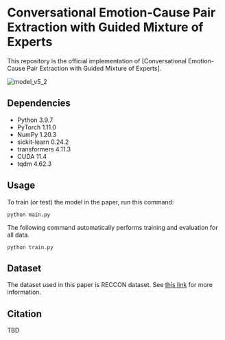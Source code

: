 # Conversational Emotion-Cause Pair Extraction with Guided Mixture of Experts

This repository is the official implementation of [Conversational Emotion-Cause Pair Extraction with Guided Mixture of Experts]. 

![model_v5_2](https://user-images.githubusercontent.com/57910677/218022327-6bf55a88-d780-40a5-b2c8-878361567a32.png)

## Dependencies

- Python 3.9.7
- PyTorch 1.11.0
- NumPy 1.20.3
- sickit-learn 0.24.2
- transformers 4.11.3
- CUDA 11.4
- tqdm 4.62.3

## Usage

To train (or test) the model in the paper, run this command:
```
python main.py
```

The following command automatically performs training and evaluation for all data.
```
python train.py
```

## Dataset
The dataset used in this paper is RECCON dataset. See [this link](https://github.com/declare-lab/RECCON) for more information.

## Citation

TBD
